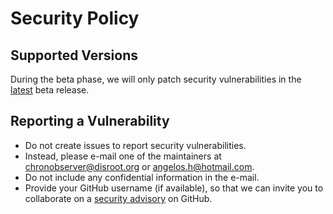 # Security Policy

## Supported Versions

During the beta phase, we will only patch security vulnerabilities in the [latest][latest] beta release.

[latest]: https://github.com/mangadventure/MangAdventure/releases/latest

## Reporting a Vulnerability

* Do not create issues to report security vulnerabilities.
* Instead, please e-mail one of the maintainers at [chronobserver@disroot.org](mailto:chronobserver@disroot.org) or [angelos.h@hotmail.com](mailto:angelos.h@hotmail.com).
* Do not include any confidential information in the e-mail.
* Provide your GitHub username (if available), so that we can invite you to collaborate on a [security advisory][advisories] on GitHub.

[advisories]: https://help.github.com/en/articles/about-maintainer-security-advisories

<!-- vim:set wrap brk=\ !*-+;,? lbr: -->

